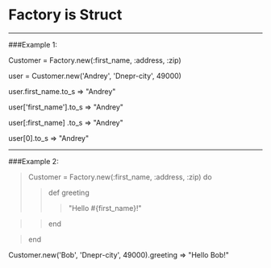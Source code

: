 Factory is Struct
=======================
***
###Example 1:

Customer = Factory.new(:first_name, :address, :zip)

user = Customer.new('Andrey', 'Dnepr-city', 49000)

 user.first_name.to_s        => "Andrey"
 
 user['first_name'].to_s     => "Andrey"
 
 user[:first_name] .to_s     => "Andrey"
 
 user[0].to_s                => "Andrey"
 
***
###Example 2:

>Customer = Factory.new(:first_name, :address, :zip) do
>>def greeting
>>>"Hello #{first_name}!"

>>end

>end

Customer.new('Bob', 'Dnepr-city', 49000).greeting    => "Hello Bob!"
